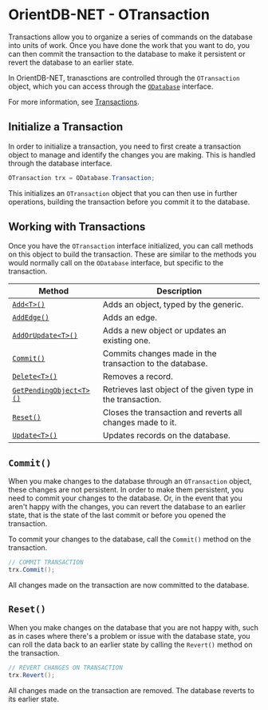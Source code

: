 
# OrientDB-NET - OTransaction

Transactions allow you to organize a series of commands on the database into units of work.  Once you have done the work that you want to do, you can then commit the transaction to the database to make it persistent or revert the database to an earlier state.

In OrientDB-NET, tranasctions are controlled through the `OTransaction` object, which you can access through the [`ODatabase`](NET-Database.md) interface.

For more information, see [Transactions](../internals/Transactions.md).

## Initialize a Transaction 

In order to initialize a transaction, you need to first create a transaction object to manage and identify the changes you are making.  This is handled through the database interface.

```csharp
OTransaction trx = ODatabase.Transaction;
```

This initializes an `OTransaction` object that you can then use in further operations, building the transaction before you commit it to the database.

## Working with Transactions

Once you have the `OTransaction` interface initialized, you can call methods on this object to build the transaction.  These are similar to the methods you would normally call on the `ODatabase` interface, but specific to the transaction.

| Method | Description |
|---|---|
| [`Add<T>()`](NET-Transactions-Add.md) | Adds an object, typed by the generic. |
| [`AddEdge()`](NET-Transactions-AddEdge.md) | Adds an edge. |
| [`AddOrUpdate<T>()`](NET-Transactions-AddOrUpdate.md) | Adds a new object or updates an existing one. |
| [`Commit()`](#commit) | Commits changes made in the transaction to the database. |
| [`Delete<T>()`](NET-Transactions-Delete.md) | Removes a record. |
| [`GetPendingObject<T>()`](NET-Transactions-GetPendingObject.md) | Retrieves last object of the given type in the transaction.|
| [`Reset()`](#reset) | Closes the transaction and reverts all changes made to it. |
| [`Update<T>()`](NET-Transactions-Update.md) | Updates records on the database. |


## `Commit()`

When you make changes to the database through an `OTransaction` object, these changes are not persistent.  In order to make them persistent, you need to commit your changes to the database.  Or, in the event that you aren't happy with the changes, you can revert the database to an earlier state, that is the state of the last commit or before you opened the transaction.

To commit your changes to the database, call the `Commit()` method on the transaction.

```csharp
// COMMIT TRANSACTION
trx.Commit();
```

All changes made on the transaction are now committed to the database.


## `Reset()`

When you make changes on the database that you are not happy with, such as in cases where there's a problem or issue with the database state, you can roll the data back to an earlier state by calling the `Revert()` method on the transaction.

```csharp
// REVERT CHANGES ON TRANSACTION
trx.Revert();
```

All changes made on the transaction are removed.  The database reverts to its earlier state.
